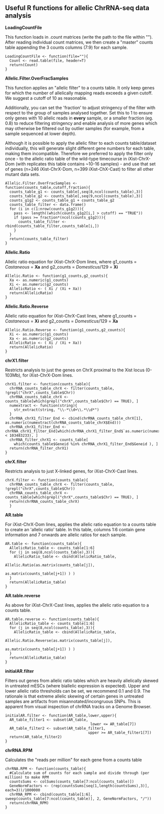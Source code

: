 
## Useful R functions for allelic ChrRNA-seq data analysis
**LoadingCountFile**

This function loads in .count matrices (write the path to the file within ""). After reading individual count matrices, we then create a "master" counts table appending the 3 counts columns (7:9) for each sample.
```{LoadingCountFile}
LoadingCountFile <- function(file=""){
  Count <- read.table(file, header=T)
  return(Count)
}
```

**Allelic.Filter.OverFracSamples**

This function applies an "allelic filter" to a counts table. It only keep genes for which the number of allelically mapping reads exceeds a given cutoff. We suggest a cutoff of 10 as reasonable.

Additionally, you can set the 'fraction' to adjust stringency of the filter with respect to the group of samples analysed together. Set this to 1 to ensure only genes with 10 allelic reads in **every** sample, or a smaller fraction (eg. 0.8) to reduce filtering stringency and enable analysis of more genes which may otherwise be filtered out by outlier samples (for example, from a sample sequenced at lower depth).

Although it is possible to apply the allelic filter to each counts table/dataset individually, this will generate slight different gene numbers for each table, making them incompatible.  Therefore we preferred to apply the filter only once - to the allelic ratio table of the wild-type timecourse in iXist-ChrX-Dom (with replicates this table contains ~10-16 samples) - and use that set of genes (n=246 iXist-ChrX-Dom, n=399 iXist-ChX-Cast) to filter all other mutant data sets. 

```{Allelic.Filter.OverFracSamples}
Allelic.Filter.OverFracSamples <- function(counts_table,cutoff,fraction){
  counts_table_g1 <- counts_table[,seq(8,ncol(counts_table),3)]
  counts_table_g2 <- counts_table[,seq(9,ncol(counts_table),3)]
  counts_g1g2 <- counts_table_g1 + counts_table_g2
  counts_table_filter <- data.frame()
  for (i in c(1:nrow(counts_g1g2))){
    pass <- length((which(counts_g1g2[i,] > cutoff) == "TRUE"))
    if (pass >= fraction*(ncol(counts_g1g2))){
      counts_table_filter <- rbind(counts_table_filter,counts_table[i,])
    }
  }
  return(counts_table_filter)
}
```

**Allelic.Ratio**

Allelic ratio equation for iXist-ChrX-Dom lines, where g1_counts = *Castaneous* = **Xa** and g2_counts = *Domesticus*/129 = **Xi**

```{Allelic.Ratio}
Allelic.Ratio <- function(g1_counts,g2_counts){
  Xa <- as.numeric(g1_counts)
  Xi <- as.numeric(g2_counts)
  AllelicRatio <- ( Xi / (Xi + Xa))
  return(AllelicRatio)
}
```

**Allelic.Ratio.Reverse**

Allelic ratio equation for iXist-ChrX-Cast lines, where g1_counts = *Castaneous* = **Xi** and g2_counts = *Domesticus*/129 = **Xa**

```{Allelic.Ratio.Reverse}
Allelic.Ratio.Reverse <- function(g1_counts,g2_counts){
  Xi <- as.numeric(g1_counts)
  Xa <- as.numeric(g2_counts)
  AllelicRatio <- ( Xi / (Xi + Xa))
  return(AllelicRatio)
}
```

**chrX1.filter**

Restricts analysis to just the genes on ChrX proximal to the Xist locus (0-103Mb), for iXist-ChrX-Dom lines.

```{chrX1.filter}
chrX1.filter <- function(counts_table){
  chrRNA_counts_table_chrX <- filter(counts_table, !grepl("chrX",counts_table$Chr))
  chrRNA_counts_table_chrX <- counts_table[which(grepl("chrX",counts_table$Chr) == TRUE), ]
  numextract <- function(string){
    str_extract(string, "\\-*\\d+\\.*\\d*")
  }
  chrRNA_chrX1_filter_End <- cbind(chrRNA_counts_table_chrX[1], as.numeric(numextract(chrRNA_counts_table_chrX$End)))
  chrRNA_chrX1_filter_End <- chrRNA_chrX1_filter_End[which(chrRNA_chrX1_filter_End$`as.numeric(numextract(chrRNA_counts_table_chrX$End))` < 103483233), ]
  chrRNA_filter_chrX1 <- counts_table[
    which(counts_table$Geneid %in% chrRNA_chrX1_filter_End$Geneid ), ]
  return(chrRNA_filter_chrX1)
}
```

**chrX.filter**

Restricts analysis to just X-linked genes, for iXist-ChrX-Cast lines.

```{chrX.filter}
chrX.filter <- function(counts_table){
  chrRNA_counts_table_chrX <- filter(counts_table, !grepl("chrX",counts_table$Chr))
  chrRNA_counts_table_chrX <- counts_table[which(grepl("chrX",counts_table$Chr) == TRUE), ]
  return(chrRNA_counts_table_chrX)
  }
  ```

**AR.table**

For iXist-ChrX-Dom lines, applies the allelic ratio equation to a counts table to create an 'allelic ratio' table. In this table, columns 1:6 contain gene information and 7 onwards are allelic ratios for each sample.

```{AR.table}
AR.table <- function(counts_table){
  AllelicRatio_table <- counts_table[1:6]
  for (j in seq(8,ncol(counts_table),3)){
    AllelicRatio_table <- cbind(AllelicRatio_table,
                                Allelic.Ratio(as.matrix(counts_table[j]),
                                              as.matrix(counts_table[j+1]) ) )
  }
  return(AllelicRatio_table)
}
```

**AR.table.reverse**

As above for iXist-ChrX-Cast lines, applies the allelic ratio equation to a counts table.

```{AR.table.reverse}
AR.table.reverse <- function(counts_table){
  AllelicRatio_table <- counts_table[1:6]
  for (j in seq(8,ncol(counts_table),3)){
    AllelicRatio_table <- cbind(AllelicRatio_table,
                                Allelic.Ratio.Reverse(as.matrix(counts_table[j]),
                                              as.matrix(counts_table[j+1]) ) )
  }
  return(AllelicRatio_table)
}
```

**initialAR.filter**

Filters out genes from allelic ratio tables which are heavily allelically skewed in untreated mESCs (where biallelic expression is expected). Upper and lower allelic ratio thresholds can be set, we recommend 0.1 and 0.9. The rationale is that extreme allelic skewing of certain genes in untreated samples are artifacts from misannotated/incongruous SNPs. This is apparent from visual inspection of chrRNA tracks on a Genome Browser.

```{initialAR.filter}
initialAR.filter <- function(AR_table,lower,upper){
  AR_table_filter1 <- subset(AR_table,
                                       lower <= AR_table[7])
  AR_table_filter2 <- subset(AR_table_filter1,
                                      upper >= AR_table_filter1[7])
  return(AR_table_filter2)
}
```

**chrRNA.RPM**

Calculates the "reads per million" for each gene from a counts table 

```{chrRNA.RPM}
chrRNA.RPM <- function(counts_table){
  #Calculate sum of counts for each sample and divide through (per million) to make RPM
  countsSums <- colSums(counts_table[7:ncol(counts_table)])
  GeneNormFactors <- (rep(countsSums[seq(1,length(countsSums),3)], each=3))/1000000
  chrRNA_RPM <- cbind(counts_table[1:6], sweep(counts_table[7:ncol(counts_table)], 2, GeneNormFactors, "/"))
  return(chrRNA_RPM)
}
```
